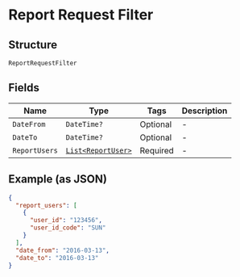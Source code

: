 
# Report Request Filter

## Structure

`ReportRequestFilter`

## Fields

| Name | Type | Tags | Description |
|  --- | --- | --- | --- |
| `DateFrom` | `DateTime?` | Optional | - |
| `DateTo` | `DateTime?` | Optional | - |
| `ReportUsers` | [`List<ReportUser>`](../../doc/models/report-user.md) | Required | - |

## Example (as JSON)

```json
{
  "report_users": [
    {
      "user_id": "123456",
      "user_id_code": "SUN"
    }
  ],
  "date_from": "2016-03-13",
  "date_to": "2016-03-13"
}
```


